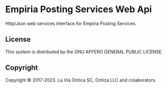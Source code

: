﻿# Empiria Posting Services Web Api

Http/Json web services interface for Empiria Posting Services.

## License

This system is distributed by the GNU AFFERO GENERAL PUBLIC LICENSE.

## Copyright

Copyright © 2017-2023. La Vía Óntica SC, Ontica LLC and colaborators.

